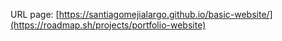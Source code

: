 URL page: [https://santiagomejialargo.github.io/basic-website/](https://roadmap.sh/projects/portfolio-website)
